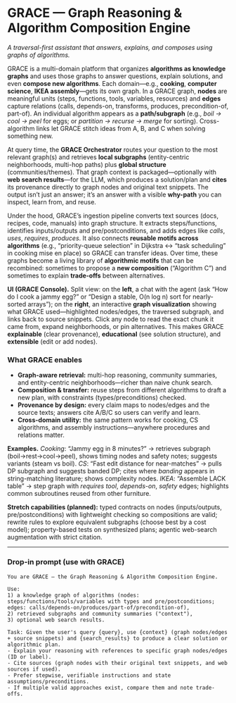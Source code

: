 # **GRACE — Graph Reasoning & Algorithm Composition Engine**

*A traversal-first assistant that answers, explains, and composes using graphs of algorithms.*

GRACE is a multi-domain platform that organizes **algorithms as knowledge graphs** and uses those graphs to answer questions, explain solutions, and even **compose new algorithms**. Each domain—e.g., **cooking**, **computer science**, **IKEA assembly**—gets its own graph. In a GRACE graph, **nodes** are meaningful units (steps, functions, tools, variables, resources) and **edges** capture relations (calls, depends-on, transforms, produces, precondition-of, part-of). An individual algorithm appears as a **path/subgraph** (e.g., *boil → cool → peel* for eggs; or *partition → recurse → merge* for sorting). Cross-algorithm links let GRACE stitch ideas from A, B, and C when solving something new.

At query time, the **GRACE Orchestrator** routes your question to the most relevant graph(s) and retrieves **local subgraphs** (entity-centric neighborhoods, multi-hop paths) plus **global structure** (communities/themes). That graph context is packaged—optionally with **web search results**—for the LLM, which produces a solution/plan and **cites** its provenance directly to graph nodes and original text snippets. The output isn’t just an answer; it’s an answer with a visible **why-path** you can inspect, learn from, and reuse.

Under the hood, GRACE’s ingestion pipeline converts text sources (docs, recipes, code, manuals) into graph structure. It extracts steps/functions, identifies inputs/outputs and pre/postconditions, and adds edges like *calls*, *uses*, *requires*, *produces*. It also connects **reusable motifs across algorithms** (e.g., “priority-queue selection” in Dijkstra ↔ “task scheduling” in cooking mise en place) so GRACE can transfer ideas. Over time, these graphs become a living library of **algorithmic motifs** that can be recombined: sometimes to propose a **new composition** (“Algorithm C”) and sometimes to explain **trade-offs** between alternatives.

**UI (GRACE Console).** Split view: on the **left**, a chat with the agent (ask “How do I cook a jammy egg?” or “Design a stable, O(n log n) sort for nearly-sorted arrays”); on the **right**, an interactive **graph visualization** showing what GRACE used—highlighted nodes/edges, the traversed subgraph, and links back to source snippets. Click any node to read the exact chunk it came from, expand neighborhoods, or pin alternatives. This makes GRACE **explainable** (clear provenance), **educational** (see solution structure), and **extensible** (edit or add nodes).

### What GRACE enables

* **Graph-aware retrieval:** multi-hop reasoning, community summaries, and entity-centric neighborhoods—richer than naive chunk search.
* **Composition & transfer:** reuse steps from different algorithms to draft a new plan, with constraints (types/preconditions) checked.
* **Provenance by design:** every claim maps to nodes/edges and the source texts; answers cite A/B/C so users can verify and learn.
* **Cross-domain utility:** the same pattern works for cooking, CS algorithms, and assembly instructions—anywhere procedures and relations matter.

**Examples.**
*Cooking*: “Jammy egg in 8 minutes?” → retrieves subgraph (boil→rest→cool→peel), shows timing nodes and safety notes; suggests variants (steam vs boil).
*CS*: “Fast edit distance for near-matches” → pulls DP subgraph and suggests banded DP; cites where *banding* appears in string-matching literature; shows complexity nodes.
*IKEA*: “Assemble LACK table” → step graph with *requires tool*, *depends-on*, *safety* edges; highlights common subroutines reused from other furniture.

**Stretch capabilities (planned):** typed contracts on nodes (inputs/outputs, pre/postconditions) with lightweight checking so compositions are valid; rewrite rules to explore equivalent subgraphs (choose best by a cost model); property-based tests on synthesized plans; agentic web-search augmentation with strict citation.

---

### Drop-in prompt (use with GRACE)

```
You are GRACE — the Graph Reasoning & Algorithm Composition Engine.

Use:
1) a knowledge graph of algorithms (nodes: steps/functions/tools/variables with types and pre/postconditions; edges: calls/depends-on/produces/part-of/precondition-of),
2) retrieved subgraphs and community summaries ("context"),
3) optional web search results.

Task: Given the user's query {query}, use {context} (graph nodes/edges + source snippets) and {search_results} to produce a clear solution or algorithmic plan.
- Explain your reasoning with references to specific graph nodes/edges (ID or label).
- Cite sources (graph nodes with their original text snippets, and web sources if used).
- Prefer stepwise, verifiable instructions and state assumptions/preconditions.
- If multiple valid approaches exist, compare them and note trade-offs.
```
